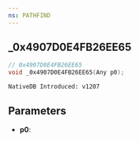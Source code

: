 ```yaml
---
ns: PATHFIND
---
```

## _0x4907D0E4FB26EE65

```c
// 0x4907D0E4FB26EE65
void _0x4907D0E4FB26EE65(Any p0);
```

```
NativeDB Introduced: v1207
```

## Parameters
* **p0**:
